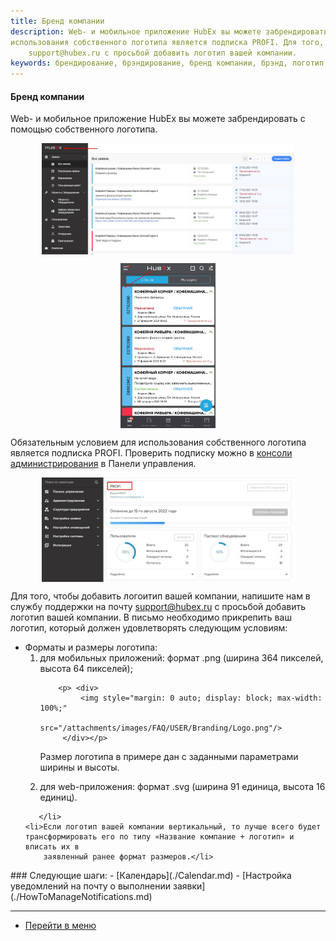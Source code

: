 ```yaml
---
title: Бренд компании
description: Web- и мобильное приложение HubEx вы можете забрендировать с помощью собственного логотипа. Обязательным условием для
использования собственного логотипа является подписка PROFI. Для того, чтобы добавить логоитип вашей компании, напишите нам в службу поддержки на почту 
    support@hubex.ru с просьбой добавить логотип вашей компании.
keywords: брендирование, брэндирование, бренд компании, брэнд, логотип, свой логотип, собственный логотип, hubex, хабекс, хубекс, хабикс
---
```


#### Бренд компании
<html>
<meta charset="utf-8">

</html>
<body>
<p>Web- и мобильное приложение HubEx вы можете забрендировать с помощью собственного логотипа.</p>
 <p> <div>
             <img style="margin: 0 auto; display: block; max-width: 80%;"
                  src="/attachments/images/FAQ/USER/Branding/LogoMain.jpg"/>
         </div></p>
          <p> <div>
             <img style="margin: 0 auto; display: block; max-width: 30%;"
                  src="/attachments/images/FAQ/USER/Branding/LogoMob.jpg"/>
         </div></p>

<p> Обязательным условием для
    использования собственного логотипа является подписка PROFI. Проверить подписку можно в <a
            href="https://wiki.hubex.ru/docs/FAQ/RU/admin/HowToEnterTheAdmin.html">консоли администрирования</a> в
    Панели управления. </p>
<div>
    <img style="margin: 0 auto; display: block; max-width: 80%;"
         src="/attachments/images/FAQ/USER/Branding/Profi.jpg"/>
</div>

<p>Для того, чтобы добавить логоитип вашей компании, напишите нам в службу поддержки на почту <a
        href="mailto:support@hubex.ru" target="_blank" rel="noopener">
    support@hubex.ru</a> с просьбой добавить логотип
    вашей компании. В письмо необходимо прикрепить ваш логотип, который должен удовлетворять следующим условиям:</p>
<ul>
    <li>Форматы и размеры логотипа:
     <ol>
         <li>для мобильных приложений: формат .png (ширина 364 пикселей, высота 64 пикселей);</li>
        
        <p> <div>
             <img style="margin: 0 auto; display: block; max-width: 100%;"
                  src="/attachments/images/FAQ/USER/Branding/Logo.png"/>
         </div></p>
<p>Размер логотипа в примере дан с заданными параметрами ширины и высоты.</p>
         <li>для web-приложения: формат .svg (ширина 91 единица, высота 16 единиц).</li>
     </ol>

       </li>
    <li>Если логотип вашей компании вертикальный, то лучше всего будет трансформировать его по типу «Название компание + логотип» и вписать их в
        заявленный ранее формат размеров.</li>
</ul>


</body>
### Следующие шаги:
- [Календарь](./Calendar.md)
- [Настройка уведомлений на почту о выполнении заявки](./HowToManageNotifications.md)


___
- [Перейти в меню](http://wiki.hubex.ru)
